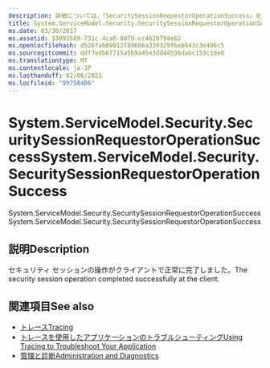 ```yaml
---
description: 詳細については、「SecuritySessionRequestorOperationSuccess」を参照してください。
title: System.ServiceModel.Security.SecuritySessionRequestorOperationSuccess
ms.date: 03/30/2017
ms.assetid: 33093589-731c-4ca0-8d79-cc4628794e62
ms.openlocfilehash: d526fab09912f89686a330329f6eb943c3e406c5
ms.sourcegitcommit: ddf7edb67715a5b9a45e3dd44536dabc153c1de0
ms.translationtype: MT
ms.contentlocale: ja-JP
ms.lasthandoff: 02/06/2021
ms.locfileid: "99758406"
---
```

# <a name="systemservicemodelsecuritysecuritysessionrequestoroperationsuccess"></a><span data-ttu-id="587a1-103">System.ServiceModel.Security.SecuritySessionRequestorOperationSuccess</span><span class="sxs-lookup"><span data-stu-id="587a1-103">System.ServiceModel.Security.SecuritySessionRequestorOperationSuccess</span></span>

<span data-ttu-id="587a1-104">System.ServiceModel.Security.SecuritySessionRequestorOperationSuccess</span><span class="sxs-lookup"><span data-stu-id="587a1-104">System.ServiceModel.Security.SecuritySessionRequestorOperationSuccess</span></span>  
  
## <a name="description"></a><span data-ttu-id="587a1-105">説明</span><span class="sxs-lookup"><span data-stu-id="587a1-105">Description</span></span>  

 <span data-ttu-id="587a1-106">セキュリティ セッションの操作がクライアントで正常に完了しました。</span><span class="sxs-lookup"><span data-stu-id="587a1-106">The security session operation completed successfully at the client.</span></span>  
  
## <a name="see-also"></a><span data-ttu-id="587a1-107">関連項目</span><span class="sxs-lookup"><span data-stu-id="587a1-107">See also</span></span>

- [<span data-ttu-id="587a1-108">トレース</span><span class="sxs-lookup"><span data-stu-id="587a1-108">Tracing</span></span>](index.md)
- [<span data-ttu-id="587a1-109">トレースを使用したアプリケーションのトラブルシューティング</span><span class="sxs-lookup"><span data-stu-id="587a1-109">Using Tracing to Troubleshoot Your Application</span></span>](using-tracing-to-troubleshoot-your-application.md)
- [<span data-ttu-id="587a1-110">管理と診断</span><span class="sxs-lookup"><span data-stu-id="587a1-110">Administration and Diagnostics</span></span>](../index.md)
